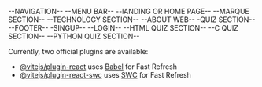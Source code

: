 --NAVIGATION--
--MENU BAR--
--lANDING OR HOME PAGE--
--MARQUE SECTION--
--TECHNOLOGY SECTION--
--ABOUT WEB--
-QUIZ SECTION--
--FOOTER--
-SINGUP--
--LOGIN--
--HTML QUIZ SECTION--
--C QUIZ SECTION--
--PYTHON QUIZ SECTION--






Currently, two official plugins are available:

- [@vitejs/plugin-react](https://github.com/vitejs/vite-plugin-react/blob/main/packages/plugin-react/README.md) uses [Babel](https://babeljs.io/) for Fast Refresh
- [@vitejs/plugin-react-swc](https://github.com/vitejs/vite-plugin-react-swc) uses [SWC](https://swc.rs/) for Fast Refresh
